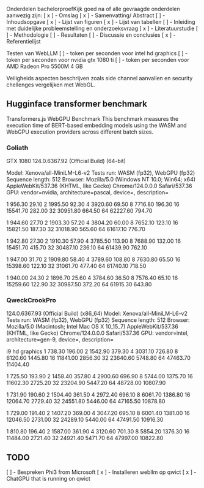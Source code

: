 Onderdelen bachelorproefKijk goed na of alle gevraagde onderdelen aanwezig zijn:
[ x ] - Omslag
[ x ] - Samenvatting/ Abstract
[ ] - Inhoudsopgave
[ x ] - Lijst van figuren
[ x ] - Lijst van tabellen
[ ] - Inleiding met duidelijke probleemstelling en onderzoeksvraag
[ x ] - Literatuurstudie
[ ] - Methodologie
[ ] - Resultaten
[ ] - Discussie en conclusies
[ x ] - Referentielijst

Testen van WebLLM
[ ] - token per seconden voor intel hd graphics
[ ] - token per seconden voor nvidia gtx 1080 ti
[ ] - token per seconden voor AMD Radeon Pro 5500M 4 GB

Veiligheids aspecten beschrijven zoals side channel aanvallen en security chellenges vergelijken met WebGL.


## Hugginface transformer benchmark

Transformers.js WebGPU Benchmark
This benchmark measures the execution time of BERT-based embedding models using the WASM and WebGPU execution providers across different batch sizes.

### Goliath
GTX 1080
124.0.6367.92 (Official Build) (64-bit)

Model: Xenova/all-MiniLM-L6-v2
Tests run: WASM (fp32), WebGPU (fp32)
Sequence length: 512
Browser: Mozilla/5.0 (Windows NT 10.0; Win64; x64) AppleWebKit/537.36 (KHTML, like Gecko) Chrome/124.0.0.0 Safari/537.36
GPU: vendor=nvidia, architecture=pascal, device=, description=

1	956.30	    29.10
2	1995.50	    92.30
4	3920.60	    69.50
8	7716.80	    196.30
16	15541.70	282.00
32	30951.80	664.50
64	62227.60	794.70

1	944.60	    27.70
2	1903.30	    57.20
4	3804.20	    60.00
8	7652.10	    123.10
16	15821.50	187.30
32	31018.90	565.60
64	61617.10	776.70

1	942.80	    27.30
2	1910.30	    57.90
4	3785.50	    113.90
8	7688.90	    132.00
16	15451.70	415.70
32	30487.10	236.10
64	61439.90	762.10

1	947.00	    31.70
2	1909.80	    58.40
4	3789.60	    108.80
8	7630.80	    65.50
16	15398.60	122.10
32	31061.70	477.40
64	61740.10	718.50

1	940.00	    24.30
2	1896.70	    25.60
4	3784.60	    36.50
8	7576.40	    65.10
16	15259.60	122.90
32	30987.50	372.20
64	61915.30	643.80

### QweckCrookPro
124.0.6367.93 (Official Build) (x86_64)
Model: Xenova/all-MiniLM-L6-v2
Tests run: WASM (fp32), WebGPU (fp32)
Sequence length: 512
Browser: Mozilla/5.0 (Macintosh; Intel Mac OS X 10_15_7) AppleWebKit/537.36 (KHTML, like Gecko) Chrome/124.0.0.0 Safari/537.36
GPU: vendor=intel, architecture=gen-9, device=, description=

i9 hd graphics
1	738.30	    196.00
2	1542.90	    379.30
4	3031.10	    726.80
8	6120.60	    1445.80
16	11841.00	2856.30
32	23640.60	5748.80
64	47463.70	11404.40

1	725.50	    193.90
2	1458.40	    357.80
4	2900.60	    696.90
8	5744.00	    1375.70
16	11602.30	2725.20
32	23204.90	5447.20
64	48728.00	10807.90

1	731.90	    190.60
2	1504.40	    361.50
4	2972.40	    696.10
8	6061.70	    1386.80
16	12064.70	2729.40
32	24551.80	5446.00
64	47165.50	10878.80

1	729.00	    191.40
2	1407.20	    369.00
4	3047.20	    695.10
8	6001.40	    1381.00
16	12046.50	2731.00
32	24289.10	5440.00
64	47491.50	10916.30

1	810.80	    196.40
2	1587.00	    361.90
4	3120.60	    701.30
8	5854.20	    1376.30
16	11484.00	2721.40
32	24921.40	5471.70
64	47997.00	10822.80


## TODO

[ ] - Bespreken Phi3 from Microsoft
[ x ] - Installeren webllm op qwict
[ x ] - ChatGPU that is running on qwict